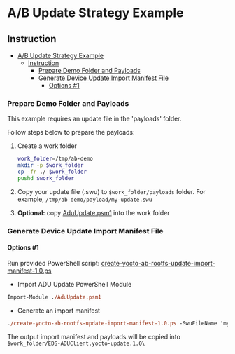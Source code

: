 # A/B Update Strategy Example

## Instruction

- [A/B Update Strategy Example](#ab-update-strategy-example)
  - [Instruction](#instruction)
    - [Prepare Demo Folder and Payloads](#prepare-demo-folder-and-payloads)
    - [Generate Device Update Import Manifest File](#generate-device-update-import-manifest-file)
      - [Options #1](#options-1)

### Prepare Demo Folder and Payloads

This example requires an update file in the 'payloads' folder.

Follow steps below to prepare the payloads:

1. Create a work folder

   ```sh
   work_folder=/tmp/ab-demo
   mkdir -p $work_folder
   cp -fr ./ $work_folder
   pushd $work_folder
   ```

2. Copy your update file (.swu) to `$work_folder/payloads` folder. For example, `/tmp/ab-demo/payload/my-update.swu`
3. **Optional:** copy [AduUpdate.psm1](../../../../../../tools/AduCmdlets/AduUpdate.psm1) into the work folder

### Generate Device Update Import Manifest File

#### Options #1

Run provided PowerShell script: [create-yocto-ab-rootfs-update-import-manifest-1.0.ps](create-yocto-ab-rootfs-update-import-manifest-1.0.ps1)

- Import ADU Update PowerShell Module

```ps
Import-Module ./AduUpdate.psm1
```

- Generate an import manifest

```ps
./create-yocto-ab-rootfs-update-import-manifest-1.0.ps -SwuFileName 'my-update.swu'
```

The output import manifest and payloads will be copied into `$work_folder/EDS-ADUClient.yocto-update.1.0\`
